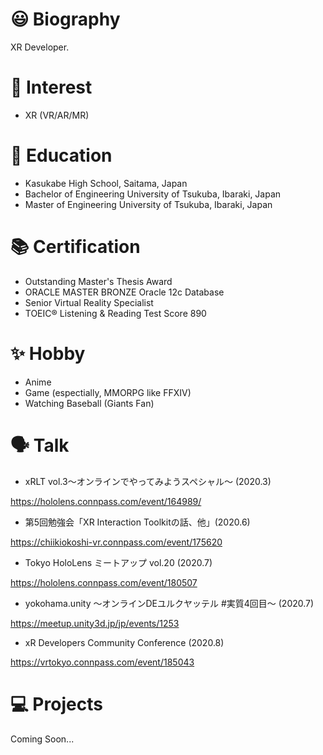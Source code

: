 # 😃 Biography

XR Developer.

# 🤪 Interest

* XR (VR/AR/MR)

# 🏫 Education

* Kasukabe High School, Saitama, Japan
* Bachelor of Engineering University of Tsukuba, Ibaraki, Japan
* Master of Engineering University of Tsukuba, Ibaraki, Japan

# 📚 Certification

* Outstanding Master's Thesis Award
* ORACLE MASTER BRONZE Oracle 12c Database
* Senior Virtual Reality Specialist
* TOEIC® Listening & Reading Test Score 890

# ✨ Hobby
* Anime
* Game (espectially, MMORPG like FFXIV)
* Watching Baseball (Giants Fan) 

# 🗣️ Talk

* xRLT vol.3～オンラインでやってみようスペシャル～ (2020.3)

https://hololens.connpass.com/event/164989/

* 第5回勉強会「XR Interaction Toolkitの話、他」(2020.6)

https://chiikiokoshi-vr.connpass.com/event/175620

* Tokyo HoloLens ミートアップ vol.20 (2020.7)

https://hololens.connpass.com/event/180507

* yokohama.unity ～オンラインDEユルクヤッテル #実質4回目～ (2020.7)

https://meetup.unity3d.jp/jp/events/1253

* xR Developers Community Conference (2020.8)

https://vrtokyo.connpass.com/event/185043

# 💻 Projects

Coming Soon...


<!--
**xrdnk/xrdnk** is a ✨ _special_ ✨ repository because its `README.md` (this file) appears on your GitHub profile.

Here are some ideas to get you started:

- 🔭 I’m currently working on ...
- 🌱 I’m currently learning ...
- 👯 I’m looking to collaborate on ...
- 🤔 I’m looking for help with ...
- 💬 Ask me about ...
- 📫 How to reach me: ...
- 😄 Pronouns: ...
- ⚡ Fun fact: ...
-->
